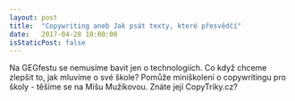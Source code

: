 ```yaml
---
layout: post
title:  "Copywriting aneb Jak psát texty, které přesvědčí"
date:   2017-04-28 10:00:00
isStaticPost: false
---
```


Na GEGfestu se nemusíme bavit jen o technologiích. Co když chceme zlepšit to, jak mluvíme o své škole? Pomůže miniškolení o copywritingu pro školy - těšíme se na Míšu Mužíkovou. Znáte její CopyTriky.cz?


